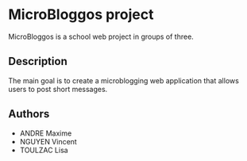 # MicroBloggos project

MicroBloggos is a school web project in groups of three.

## Description

The main goal is to create a microblogging web application that allows users to post short messages.

## Authors

* ANDRE Maxime
* NGUYEN Vincent
* TOULZAC Lisa